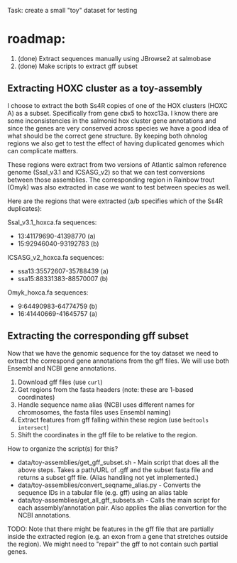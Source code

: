 Task: create a small "toy" dataset for testing

# roadmap:

1. (done) Extract sequences manually using JBrowse2 at salmobase
2. (done) Make scripts to extract gff subset 

## Extracting HOXC cluster as a toy-assembly

I choose to extract the both Ss4R copies of one of the HOX clusters (HOXC A) as a subset. Specifically from gene cbx5 to hoxc13a. I know there are some inconsistencies in the salmonid hox cluster gene annotations and since the genes are very conserved across species we have a good idea of what should be the correct gene structure. By keeping both ohnolog regions we also get to test the effect of having duplicated genomes which can complicate matters.

These regions were extract from two versions of Atlantic salmon reference genome (Ssal_v3.1 and ICSASG_v2) so that we can test conversions between those assemblies. The corresponding region in Rainbow trout (Omyk) was also extracted in case we want to test between species as well.

Here are the regions that were extracted (a/b specifies which of the Ss4R duplicates):

Ssal_v3.1_hoxca.fa sequences:

* 13:41179690-41398770 (a)
* 15:92946040-93192783 (b)


ICSASG_v2_hoxca.fa sequences:
* ssa13:35572607-35788439 (a)
* ssa15:88331383-88570007 (b)

Omyk_hoxca.fa sequences:

* 9:64490983-64774759 (b)
* 16:41440669-41645757 (a)

## Extracting the corresponding gff subset

Now that we have the genomic sequence for the toy dataset we need to extract the correspond gene annotations from the gff files. We will use both Ensembl and NCBI gene annotations.

1. Download gff files (use `curl`)
2. Get regions from the fasta headers (note: these are 1-based coordinates)
3. Handle sequence name alias (NCBI uses different names for chromosomes, the fasta files uses Ensembl naming)
4. Extract features from gff falling within these region (use `bedtools intersect`)
5. Shift the coordinates in the gff file to be relative to the region.

How to organize the script(s) for this?

* data/toy-assemblies/get_gff_subset.sh - Main script that does all the above steps. Takes a path/URL of .gff and the subset fasta file and returns a subset gff file. (Alias handling not yet implemented.)
* data/toy-assemblies/convert_seqname_alias.py - Converts the sequence IDs in a tabular file (e.g. gff) using an alias table 
* data/toy-assemblies/get_all_gff_subsets.sh - Calls the main script for each assembly/annotation pair. Also applies the alias convertion for the NCBI annotations.

TODO: Note that there might be features in the gff file that are partially inside the extracted region (e.g. an exon from a gene that stretches outside the region). We might need to "repair" the gff to not contain such partial genes.

